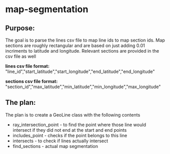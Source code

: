 # map-segmentation
## Purpose:
The goal is to parse the lines csv file to map line ids to map section ids. Map sections are roughly rectangular and are based on just adding 0.01 incriments to latitude and longitude. Relevant sections are provided in the csv file as well

**lines csv file format:**
"line_id","start_latitude","start_longitude","end_latitude","end_longitude"

**sections csv file format:**
"section_id","max_latitude","min_latitude","min_longitude","max_longitude"

## The plan:
The plan is to create a GeoLine class with the following contents
- ray_intersection_point - to find the point where those line would intersect if they did not end at the start and end points
- includes_point - checks if the point belongs to this line
- intersects - to check if lines actually intersect
- find_sections - actual map segmentation
